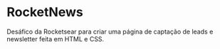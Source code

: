 # RocketNews
 Desáfico da Rocketsear para criar uma página de captação de leads e newsletter feita em HTML e CSS.

